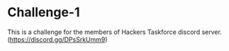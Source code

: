 # Challenge-1
This is a challenge for the members of Hackers Taskforce discord server. (https://discord.gg/DPsSrkUmm9)

